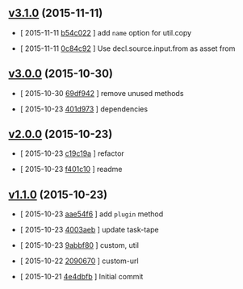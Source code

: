 <!-- LATEST 5482e22 -->

## [v3.1.0](https://github.com/zoubin/postcss-custom-url/commit/5482e22) (2015-11-11)

* [ 2015-11-11 [b54c022](https://github.com/zoubin/postcss-custom-url/commit/b54c022) ] add `name` option for util.copy

* [ 2015-11-11 [0c84c92](https://github.com/zoubin/postcss-custom-url/commit/0c84c92) ] Use decl.source.input.from as asset from

## [v3.0.0](https://github.com/zoubin/postcss-custom-url/commit/86e4e31) (2015-10-30)

* [ 2015-10-30 [69df942](https://github.com/zoubin/postcss-custom-url/commit/69df942) ] remove unused methods

* [ 2015-10-23 [401d973](https://github.com/zoubin/postcss-custom-url/commit/401d973) ] dependencies

## [v2.0.0](https://github.com/zoubin/postcss-custom-url/commit/0b6dc83) (2015-10-23)

* [ 2015-10-23 [c19c19a](https://github.com/zoubin/postcss-custom-url/commit/c19c19a) ] refactor

* [ 2015-10-23 [f401c10](https://github.com/zoubin/postcss-custom-url/commit/f401c10) ] readme

## [v1.1.0](https://github.com/zoubin/postcss-custom-url/commit/75786d7) (2015-10-23)

* [ 2015-10-23 [aae54f6](https://github.com/zoubin/postcss-custom-url/commit/aae54f6) ] add `plugin` method

* [ 2015-10-23 [4003aeb](https://github.com/zoubin/postcss-custom-url/commit/4003aeb) ] update task-tape

* [ 2015-10-23 [9abbf80](https://github.com/zoubin/postcss-custom-url/commit/9abbf80) ] custom, util

* [ 2015-10-22 [2090670](https://github.com/zoubin/postcss-custom-url/commit/2090670) ] custom-url

* [ 2015-10-21 [4e4dbfb](https://github.com/zoubin/postcss-custom-url/commit/4e4dbfb) ] Initial commit

